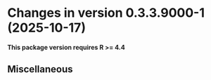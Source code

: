 




<!-- NEWS.md was auto-generated by NEWS.Rmd. Please DO NOT edit by hand!-->

# Changes in version 0.3.3.9000-1 (2025-10-17)

**This package version requires R \>= 4.4**

## Miscellaneous
